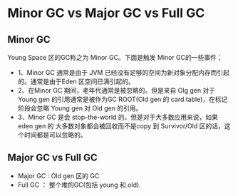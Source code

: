 # Minor GC vs Major GC vs Full GC

## Minor GC

Young Space 区的GC称之为 Minor GC。下面是触发 Minor GC的一些事件：

- 1、Minor GC 通常是由于 JVM 已经没有足够的空间为新对象分配内存而引起的。通常是由于Eden 区空间已满引起的。
- 2、在Minor GC 期间，老年代通常是被忽略的。但是来自 Olg gen 对于 Young gen 的引用通常是被作为GC ROOT(Old gen 的 card table)，在标记阶段会忽略 Young gen 对 Old gen 的引用。
- 3、Minor GC 是会 stop-the-world 的。但是对于大多数应用来说，如果 eden gen 的 大多数对象都会被回收而不是copy 到 Survivor/Old 区的话，这个时间都是可以忽略的。

## Major GC vs Full GC

- Major GC : Old gen 区的 GC
- Full GC ： 整个堆的GC(包括 young 和 old). 

